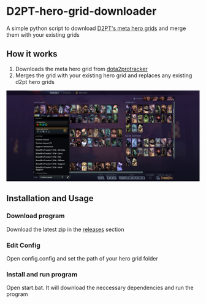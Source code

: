# D2PT-hero-grid-downloader
A simple python script to download [D2PT's meta hero grids](https://dota2protracker.com/meta-hero-grids) and merge them with your existing grids

## How it works
1. Downloads the meta hero grid from [dota2protracker](https://dota2protracker.com/meta-hero-grids)
2. Merges the grid with your existing hero grid and replaces any existing d2pt hero grids

![Hero Grid Example](https://github.com/existancepy/D2PT-hero-grid-downloader/blob/main/assets/grid)

## Installation and Usage

### Download program
Download the latest zip in the [releases](https://github.com/existancepy/D2PT-hero-grid-downloader/releases) section

### Edit Config
Open config.config and set the path of your hero grid folder
### Install and run program
Open start.bat. It will download the neccessary dependencies and run the program
